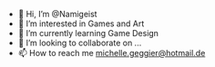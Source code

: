 - 👋 Hi, I’m @Namigeist
- 👀 I’m interested in Games and Art
- 🌱 I’m currently learning Game Design
- 💞️ I’m looking to collaborate on ...
- 📫 How to reach me michelle.geggier@hotmail.de

<!---
Namigeist/Namigeist is a ✨ special ✨ repository because its `README.md` (this file) appears on your GitHub profile.
You can click the Preview link to take a look at your changes.
--->

